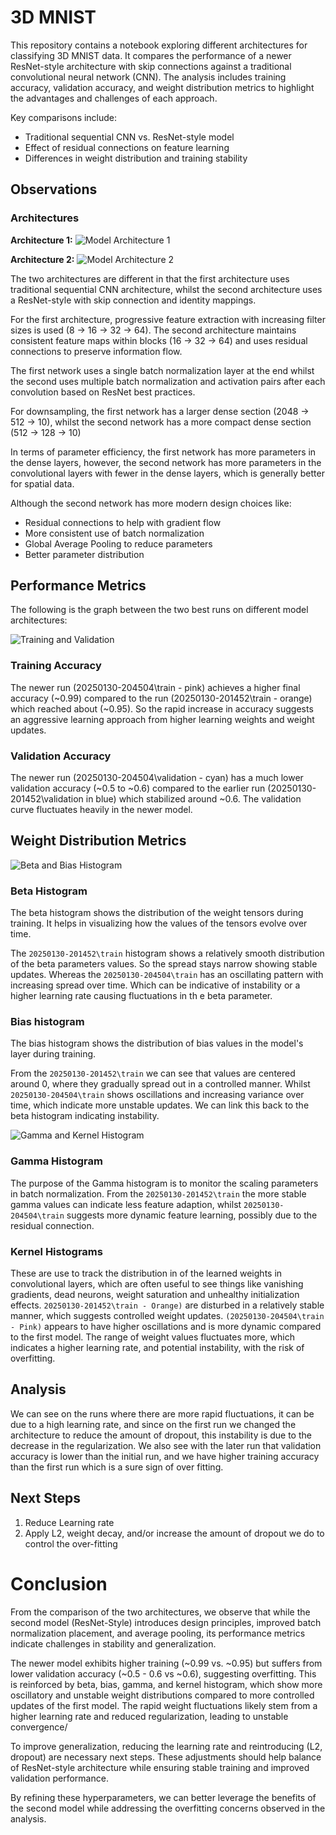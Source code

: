 # 3D MNIST

This repository contains a notebook exploring different architectures for classifying 3D MNIST data. It compares the performance of a newer ResNet-style architecture with skip connections against a traditional convolutional neural network (CNN). The analysis includes training accuracy, validation accuracy, and weight distribution metrics to highlight the advantages and challenges of each approach.

Key comparisons include:

- Traditional sequential CNN vs. ResNet-style model
- Effect of residual connections on feature learning
- Differences in weight distribution and training stability

## Observations

### Architectures

**Architecture 1:**
![Model Architecture 1](./images/model_architecture_1.png)

**Architecture 2:**
![Model Architecture 2](./images/model_architecture_2.png)

The two architectures are different in that the first architecture uses traditional sequential CNN architecture, whilst the second architecture uses a ResNet-style with skip connection and identity mappings.

For the first architecture, progressive feature extraction with increasing filter sizes is used (8 -> 16 -> 32 -> 64). The second architecture maintains consistent feature maps within blocks (16 -> 32 -> 64) and uses residual connections to preserve information flow.

The first network uses a single batch normalization layer at the end whilst the second uses multiple batch normalization and activation pairs after each convolution based on ResNet best practices.

For downsampling, the first network has a larger dense section (2048 -> 512 -> 10), whilst the second network has a more compact dense section (512 -> 128 -> 10)

In terms of parameter efficiency, the first network has more parameters in the dense layers, however, the second network has more parameters in the convolutional layers with fewer in the dense layers, which is generally better for spatial data.

Although the second network has more modern design choices like:

- Residual connections to help with gradient flow
- More consistent use of batch normalization
- Global Average Pooling to reduce parameters
- Better parameter distribution

## Performance Metrics

The following is the graph between the two best runs on different model architectures:

![Training and Validation](./images/Accuracy.png)

### Training Accuracy

The newer run (20250130-204504\train - pink) achieves a higher final accuracy (~0.99) compared to the run (20250130-201452\train - orange) which reached about (~0.95). So the rapid increase in accuracy suggests an aggressive learning approach from higher learning weights and weight updates.

### Validation Accuracy

The newer run (20250130-204504\validation - cyan) has a much lower validation accuracy (~0.5 to ~0.6) compared to the earlier run (20250130-201452\validation in blue) which stabilized around ~0.6. The validation curve fluctuates heavily in the newer model.

## Weight Distribution Metrics

![Beta and Bias Histogram](./images/beta_and_bias_histogram.png)

### Beta Histogram

The beta histogram shows the distribution of the weight tensors during training. It helps in visualizing how the values of the tensors evolve over time.

The `20250130-201452\train` histogram shows a relatively smooth distribution of the beta parameters values. So the spread stays narrow showing stable updates. Whereas the `20250130-204504\train` has an oscillating pattern with increasing spread over time. Which can be indicative of instability or a higher learning rate causing fluctuations in th e beta parameter.

### Bias histogram

The bias histogram shows the distribution of bias values in the model's layer during training.

From the `20250130-201452\train` we can see that values are centered around 0, where they gradually spread out in a controlled manner. Whilst `20250130-204504\train` shows oscillations and increasing variance over time, which indicate more unstable updates. We can link this back to the beta histogram indicating instability.

![Gamma and Kernel Histogram](./images/gamma_and_kernel_histogram.png)

### Gamma Histogram

The purpose of the Gamma histogram is to monitor the scaling parameters in batch normalization. From the `20250130-201452\train` the more stable gamma values can indicate less feature adaption, whilst `20250130-204504\train` suggests more dynamic feature learning, possibly due to the residual connection.

### Kernel Histograms

These are use to track the distribution in of the learned weights in convolutional layers, which are often useful to see things like vanishing gradients, dead neurons, weight saturation and unhealthy initialization effects. `20250130-201452\train - Orange)` are disturbed in a relatively stable manner, which suggests controlled weight updates. `(20250130-204504\train - Pink)` appears to have higher oscillations and is more dynamic compared to the first model. The range of weight values fluctuates more, which indicates a higher learning rate, and potential instability, with the risk of overfitting.

## Analysis

We can see on the runs where there are more rapid fluctuations, it can be due to a high learning rate, and since on the first run we changed the architecture to reduce the amount of dropout, this instability is due to the decrease in the regularization. We also see with the later run that validation accuracy is lower than the initial run, and we have higher training accuracy than the first run which is a sure sign of over fitting.

## Next Steps

1. Reduce Learning rate
2. Apply L2, weight decay, and/or increase the amount of dropout we do to control the over-fitting

# Conclusion

From the comparison of the two architectures, we observe that while the second model (ResNet-Style) introduces design principles, improved batch normalization placement, and average pooling, its performance metrics indicate challenges in stability and generalization.

The newer model exhibits higher training (~0.99 vs. ~0.95) but suffers from lower validation accuracy (~0.5 - 0.6 vs ~0.6), suggesting overfitting. This is reinforced by beta, bias, gamma, and kernel histogram, which show more oscillatory and unstable weight distributions compared to more controlled updates of the first model. The rapid weight fluctuations likely stem from a higher learning rate and reduced regularization, leading to unstable convergence/

To improve generalization, reducing the learning rate and reintroducing (L2, dropout) are necessary next steps. These adjustments should help balance of ResNet-style architecture while ensuring stable training and improved validation performance.

By refining these hyperparameters, we can better leverage the benefits of the second model while addressing the overfitting concerns observed in the analysis.
